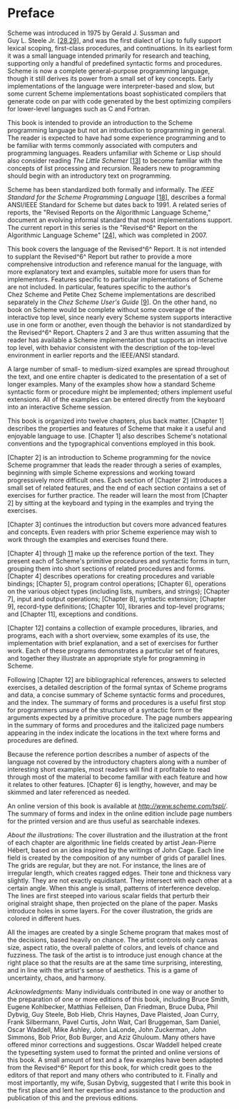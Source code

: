 Preface
=======

Scheme was introduced in 1975 by Gerald J. Sussman and
Guy L. Steele Jr. [[28](#references),[29](#references)],
and was the first dialect of Lisp to fully support lexical scoping,
first-class procedures, and continuations. In its earliest form it was a
small language intended primarily for research and teaching, supporting
only a handful of predefined syntactic forms and procedures. Scheme is
now a complete general-purpose programming language, though it still
derives its power from a small set of key concepts. Early
implementations of the language were interpreter-based and slow, but
some current Scheme implementations boast sophisticated compilers that
generate code on par with code generated by the best optimizing
compilers for lower-level languages such as C and Fortran.

This book is intended to provide an introduction to the Scheme
programming language but not an introduction to programming in general.
The reader is expected to have had some experience programming and to be
familiar with terms commonly associated with computers and programming
languages. Readers unfamiliar with Scheme or Lisp should also consider
reading *The Little Schemer* [[13](#references)] to become
familiar with the concepts of list processing and recursion. Readers new
to programming should begin with an introductory text on programming.

Scheme has been standardized both formally and informally. The *IEEE
Standard for the Scheme Programming
Language* [[18](#references)], describes a formal ANSI/IEEE
Standard for Scheme but dates back to 1991. A related series of reports,
the "Revised Reports on the Algorithmic Language Scheme," document an
evolving informal standard that most implementations support. The
current report in this series is the "Revised^6^ Report on the
Algorithmic Language Scheme" [[24](#references)], which was
completed in 2007.

This book covers the language of the Revised^6^ Report. It is not
intended to supplant the Revised^6^ Report but rather to provide a more
comprehensive introduction and reference manual for the language, with
more explanatory text and examples, suitable more for users than for
implementors. Features specific to particular implementations of Scheme
are not included. In particular, features specific to the author's
Chez Scheme and Petite Chez Scheme implementations are described
separately in the *Chez Scheme User's
Guide* [[9](#references)]. On the other hand, no book on
Scheme would be complete without some coverage of the interactive top
level, since nearly every Scheme system supports interactive use in one
form or another, even though the behavior is not standardized by the
Revised^6^ Report. Chapters 2 and 3 are thus written assuming that the
reader has available a Scheme implementation that supports an
interactive top level, with behavior consistent with the description of
the top-level environment in earlier reports and the IEEE/ANSI standard.

A large number of small- to medium-sized examples are spread throughout
the text, and one entire chapter is dedicated to the presentation of a
set of longer examples. Many of the examples show how a standard Scheme
syntactic form or procedure might be implemented; others implement
useful extensions. All of the examples can be entered directly from the
keyboard into an interactive Scheme session.

This book is organized into twelve chapters, plus back matter.
[Chapter 1] describes the properties and features of
Scheme that make it a useful and enjoyable language to use.
[Chapter 1] also describes Scheme's notational
conventions and the typographical conventions employed in this book.

[Chapter 2] is an introduction to Scheme programming for
the novice Scheme programmer that leads the reader through a series of
examples, beginning with simple Scheme expressions and working toward
progressively more difficult ones. Each section of
[Chapter 2] introduces a small set of related features,
and the end of each section contains a set of exercises for further
practice. The reader will learn the most from [Chapter 2]
by sitting at the keyboard and typing in the examples and trying the
exercises.

[Chapter 3] continues the introduction but covers more
advanced features and concepts. Even readers with prior Scheme
experience may wish to work through the examples and exercises found
there.

[Chapter 4] through [11](#chapter-11.-exceptions-and-conditions) make
up the reference portion of the text. They present each of Scheme's
primitive procedures and syntactic forms in turn, grouping them into
short sections of related procedures and forms.
[Chapter 4] describes operations for creating
procedures and variable bindings; [Chapter 5], program
control operations; [Chapter 6], operations on the
various object types (including lists, numbers, and strings);
[Chapter 7], input and output operations;
[Chapter 8], syntactic extension;
[Chapter 9], record-type definitions;
[Chapter 10], libraries and top-level programs; and
[Chapter 11], exceptions and conditions.

[Chapter 12] contains a collection of example
procedures, libraries, and programs, each with a short overview, some
examples of its use, the implementation with brief explanation, and a
set of exercises for further work. Each of these programs demonstrates a
particular set of features, and together they illustrate an appropriate
style for programming in Scheme.

Following [Chapter 12] are bibliographical references, answers to
selected exercises, a detailed description of the
formal syntax of Scheme programs and data, a concise summary of Scheme
syntactic forms and procedures, and the index. The summary of forms and
procedures is a useful first stop for programmers unsure of the
structure of a syntactic form or the arguments expected by a primitive
procedure. The page numbers appearing in the summary of forms and
procedures and the italicized page numbers appearing in the index
indicate the locations in the text where forms and procedures are
defined.

Because the reference portion describes a number of aspects of the
language not covered by the introductory chapters along with a number of
interesting short examples, most readers will find it profitable to read
through most of the material to become familiar with each feature and
how it relates to other features. [Chapter 6] is
lengthy, however, and may be skimmed and later referenced as needed.

An online version of this book is available at
*<http://www.scheme.com/tspl/>*. The summary of forms and index in the
online edition include page numbers for the printed version and are thus
useful as searchable indexes.

*About the illustrations:* The cover illustration and the illustration
at the front of each chapter are algorithmic line fields created by
artist Jean-Pierre Hébert, based on an idea inspired by the writings of
John Cage. Each line field is created by the composition of any number
of grids of parallel lines. The grids are regular, but they are not. For
instance, the lines are of irregular length, which creates ragged edges.
Their tone and thickness vary slightly. They are not exactly
equidistant. They intersect with each other at a certain angle. When
this angle is small, patterns of interference develop. The lines are
first steeped into various scalar fields that perturb their original
straight shape, then projected on the plane of the paper. Masks
introduce holes in some layers. For the cover illustration, the grids
are colored in different hues.

All the images are created by a single Scheme program that makes most of
the decisions, based heavily on chance. The artist controls only canvas
size, aspect ratio, the overall palette of colors, and levels of chance
and fuzziness. The task of the artist is to introduce just enough chance
at the right place so that the results are at the same time surprising,
interesting, and in line with the artist's sense of aesthetics. This is
a game of uncertainty, chaos, and harmony.

*Acknowledgments:* Many individuals contributed in one way or another to
the preparation of one or more editions of this book, including Bruce
Smith, Eugene Kohlbecker, Matthias Felleisen, Dan Friedman, Bruce Duba,
Phil Dybvig, Guy Steele, Bob Hieb, Chris Haynes, Dave Plaisted, Joan
Curry, Frank Silbermann, Pavel Curtis, John Wait, Carl Bruggeman, Sam
Daniel, Oscar Waddell, Mike Ashley, John LaLonde, John Zuckerman, John
Simmons, Bob Prior, Bob Burger, and Aziz Ghuloum. Many others have
offered minor corrections and suggestions. Oscar Waddell helped create
the typesetting system used to format the printed and online versions of
this book. A small amount of text and a few examples have been adapted
from the Revised^6^ Report for this book, for which credit goes to the
editors of that report and many others who contributed to it. Finally
and most importantly, my wife, Susan Dybvig, suggested that I write this
book in the first place and lent her expertise and assistance to the
production and publication of this and the previous editions.
